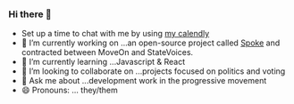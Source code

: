 ### Hi there 👋

- Set up a time to chat with me by using [my calendly](https://calendly.com/mama-furia)
- 🔭 I’m currently working on ...an open-source project called [Spoke](https://github.com/MoveOnOrg/Spoke) and contracted between MoveOn and StateVoices.
- 🌱 I’m currently learning ...Javascript & React
- 👯 I’m looking to collaborate on ...projects focused on politics and voting
- 💬 Ask me about ...development work in the progressive movement
- 😄 Pronouns: ... they/them

